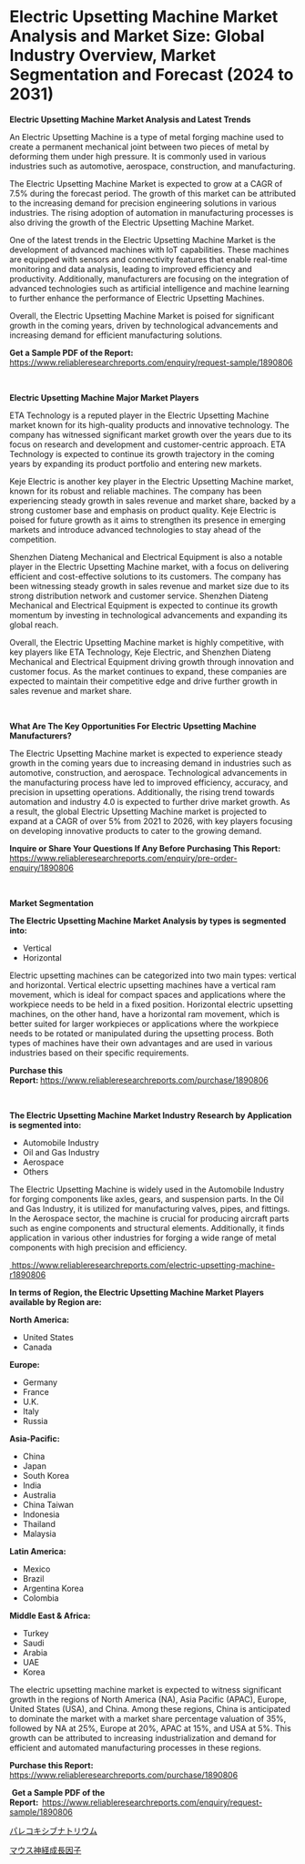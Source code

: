 <p><h1>Electric Upsetting Machine Market Analysis and Market Size: Global Industry Overview, Market Segmentation and Forecast (2024 to 2031)</h1></p><p><strong>Electric Upsetting Machine Market Analysis and Latest Trends</strong></p>
<p><p>An Electric Upsetting Machine is a type of metal forging machine used to create a permanent mechanical joint between two pieces of metal by deforming them under high pressure. It is commonly used in various industries such as automotive, aerospace, construction, and manufacturing.</p><p>The Electric Upsetting Machine Market is expected to grow at a CAGR of 7.5% during the forecast period. The growth of this market can be attributed to the increasing demand for precision engineering solutions in various industries. The rising adoption of automation in manufacturing processes is also driving the growth of the Electric Upsetting Machine Market.</p><p>One of the latest trends in the Electric Upsetting Machine Market is the development of advanced machines with IoT capabilities. These machines are equipped with sensors and connectivity features that enable real-time monitoring and data analysis, leading to improved efficiency and productivity. Additionally, manufacturers are focusing on the integration of advanced technologies such as artificial intelligence and machine learning to further enhance the performance of Electric Upsetting Machines.</p><p>Overall, the Electric Upsetting Machine Market is poised for significant growth in the coming years, driven by technological advancements and increasing demand for efficient manufacturing solutions.</p></p>
<p><strong>Get a Sample PDF of the Report:&nbsp;</strong> <a href="https://www.reliableresearchreports.com/enquiry/request-sample/1890806">https://www.reliableresearchreports.com/enquiry/request-sample/1890806</a></p>
<p>&nbsp;</p>
<p><strong>Electric Upsetting Machine Major Market Players</strong></p>
<p><p>ETA Technology is a reputed player in the Electric Upsetting Machine market known for its high-quality products and innovative technology. The company has witnessed significant market growth over the years due to its focus on research and development and customer-centric approach. ETA Technology is expected to continue its growth trajectory in the coming years by expanding its product portfolio and entering new markets.</p><p>Keje Electric is another key player in the Electric Upsetting Machine market, known for its robust and reliable machines. The company has been experiencing steady growth in sales revenue and market share, backed by a strong customer base and emphasis on product quality. Keje Electric is poised for future growth as it aims to strengthen its presence in emerging markets and introduce advanced technologies to stay ahead of the competition.</p><p>Shenzhen Diateng Mechanical and Electrical Equipment is also a notable player in the Electric Upsetting Machine market, with a focus on delivering efficient and cost-effective solutions to its customers. The company has been witnessing steady growth in sales revenue and market size due to its strong distribution network and customer service. Shenzhen Diateng Mechanical and Electrical Equipment is expected to continue its growth momentum by investing in technological advancements and expanding its global reach.</p><p>Overall, the Electric Upsetting Machine market is highly competitive, with key players like ETA Technology, Keje Electric, and Shenzhen Diateng Mechanical and Electrical Equipment driving growth through innovation and customer focus. As the market continues to expand, these companies are expected to maintain their competitive edge and drive further growth in sales revenue and market share.</p></p>
<p>&nbsp;</p>
<p><strong>What Are The Key Opportunities For Electric Upsetting Machine Manufacturers?</strong></p>
<p><p>The Electric Upsetting Machine market is expected to experience steady growth in the coming years due to increasing demand in industries such as automotive, construction, and aerospace. Technological advancements in the manufacturing process have led to improved efficiency, accuracy, and precision in upsetting operations. Additionally, the rising trend towards automation and industry 4.0 is expected to further drive market growth. As a result, the global Electric Upsetting Machine market is projected to expand at a CAGR of over 5% from 2021 to 2026, with key players focusing on developing innovative products to cater to the growing demand.</p></p>
<p><strong>Inquire or Share Your Questions If Any Before Purchasing This Report:</strong> <a href="https://www.reliableresearchreports.com/enquiry/pre-order-enquiry/1890806">https://www.reliableresearchreports.com/enquiry/pre-order-enquiry/1890806</a></p>
<p>&nbsp;</p>
<p><strong>Market Segmentation</strong></p>
<p><strong>The Electric Upsetting Machine Market Analysis by types is segmented into:</strong></p>
<p><ul><li>Vertical</li><li>Horizontal</li></ul></p>
<p><p>Electric upsetting machines can be categorized into two main types: vertical and horizontal. Vertical electric upsetting machines have a vertical ram movement, which is ideal for compact spaces and applications where the workpiece needs to be held in a fixed position. Horizontal electric upsetting machines, on the other hand, have a horizontal ram movement, which is better suited for larger workpieces or applications where the workpiece needs to be rotated or manipulated during the upsetting process. Both types of machines have their own advantages and are used in various industries based on their specific requirements.</p></p>
<p><strong>Purchase this Report:&nbsp;</strong><a href="https://www.reliableresearchreports.com/purchase/1890806">https://www.reliableresearchreports.com/purchase/1890806</a></p>
<p>&nbsp;</p>
<p><strong>The Electric Upsetting Machine Market Industry Research by Application is segmented into:</strong></p>
<p><ul><li>Automobile Industry</li><li>Oil and Gas Industry</li><li>Aerospace</li><li>Others</li></ul></p>
<p><p>The Electric Upsetting Machine is widely used in the Automobile Industry for forging components like axles, gears, and suspension parts. In the Oil and Gas Industry, it is utilized for manufacturing valves, pipes, and fittings. In the Aerospace sector, the machine is crucial for producing aircraft parts such as engine components and structural elements. Additionally, it finds application in various other industries for forging a wide range of metal components with high precision and efficiency.</p></p>
<p><a href="https://www.reliableresearchreports.com/electric-upsetting-machine-r1890806">&nbsp;https://www.reliableresearchreports.com/electric-upsetting-machine-r1890806</a></p>
<p><strong>In terms of Region, the Electric Upsetting Machine Market Players available by Region are:</strong></p>
<p>
    <p> <strong> North America: </strong>
        <ul>
            <li>United States</li>
            <li>Canada</li>
        </ul>
        </p> 
    <p> <strong> Europe: </strong>
        <ul>
            <li>Germany</li>
            <li>France</li>
            <li>U.K.</li>
            <li>Italy</li>
            <li>Russia</li>
        </ul>
        </p> 
    <p> <strong> Asia-Pacific: </strong>
        <ul>
            <li>China</li>
            <li>Japan</li>
            <li>South Korea</li>
            <li>India</li>
            <li>Australia</li>
            <li>China Taiwan</li>
            <li>Indonesia</li>
            <li>Thailand</li>
            <li>Malaysia</li>
        </ul>
        </p> 
    <p> <strong> Latin America: </strong>
        <ul>
            <li>Mexico</li>
            <li>Brazil</li>
            <li>Argentina Korea</li>
            <li>Colombia</li>
        </ul>
        </p> 
    <p> <strong> Middle East & Africa: </strong>
        <ul>
            <li>Turkey</li>
            <li>Saudi</li>
            <li>Arabia</li>
            <li>UAE</li>
            <li>Korea</li>
        </ul>
    </p>
    </p>
<p><p>The electric upsetting machine market is expected to witness significant growth in the regions of North America (NA), Asia Pacific (APAC), Europe, United States (USA), and China. Among these regions, China is anticipated to dominate the market with a market share percentage valuation of 35%, followed by NA at 25%, Europe at 20%, APAC at 15%, and USA at 5%. This growth can be attributed to increasing industrialization and demand for efficient and automated manufacturing processes in these regions.</p></p>
<p><strong>Purchase this Report: </strong><a href="https://www.reliableresearchreports.com/purchase/1890806">https://www.reliableresearchreports.com/purchase/1890806</a></p>
<p>&nbsp;<strong>Get a Sample PDF of the Report:&nbsp;&nbsp;</strong><a href="https://www.reliableresearchreports.com/enquiry/request-sample/1890806">https://www.reliableresearchreports.com/enquiry/request-sample/1890806</a></p>
<p><strong></strong></p>
<p><p><a href="https://github.com/alyle7648/Market-Research-Report-List-1/blob/main/875223044750.md">パレコキシブナトリウム</a></p><p><a href="https://github.com/leigh4852023/Market-Research-Report-List-1/blob/main/188866544751.md">マウス神経成長因子</a></p></p>